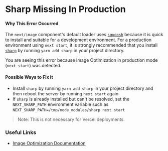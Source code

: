 # Sharp Missing In Production

#### Why This Error Occurred

The `next/image` component's default loader uses [`squoosh`](https://www.npmjs.com/package/@squoosh/lib) because it is quick to install and suitable for a development environment. For a production environment using `next start`, it is strongly recommended that you install [`sharp`](https://www.npmjs.com/package/sharp) by running `yarn add sharp` in your project directory.

You are seeing this error because Image Optimization in production mode (`next start`) was detected.

#### Possible Ways to Fix It

- Install `sharp` by running `yarn add sharp` in your project directory and then reboot the server by running `next start` again
- If `sharp` is already installed but can't be resolved, set the `NEXT_SHARP_PATH` environment variable such as `NEXT_SHARP_PATH=/tmp/node_modules/sharp next start`

> Note: This is not necessary for Vercel deployments.

### Useful Links

- [Image Optimization Documentation](https://nextjs.org/docs/basic-features/image-optimization)

